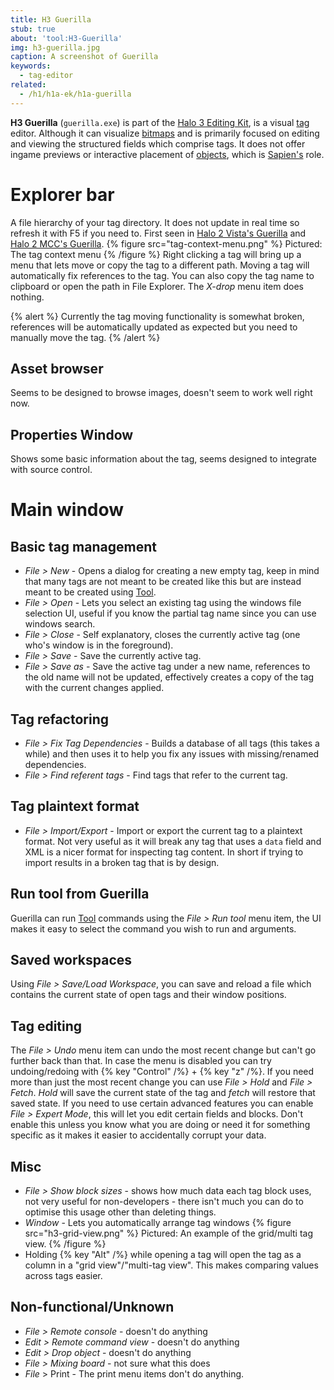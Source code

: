 ```yaml
---
title: H3 Guerilla
stub: true
about: 'tool:H3-Guerilla'
img: h3-guerilla.jpg
caption: A screenshot of Guerilla
keywords:
  - tag-editor
related:
  - /h1/h1a-ek/h1a-guerilla
---
```

**H3 Guerilla** (`guerilla.exe`) is part of the [Halo 3 Editing Kit](~h3-ek), is a visual [tag](~tags) editor. Although it can visualize [bitmaps](~bitmap) and is primarily focused on editing and viewing the structured fields which comprise tags. It does not offer ingame previews or interactive placement of [objects](~object), which is [Sapien's](~H3-Sapien) role.

# Explorer bar
A file hierarchy of your tag directory. It does not update in real time so refresh it with F5 if you need to. First seen in [Halo 2 Vista's Guerilla](~h2v-guerilla) and [Halo 2 MCC's Guerilla](~H2-Guerilla).
{% figure src="tag-context-menu.png" %}
Pictured: The tag context menu
{% /figure %}
Right clicking a tag will bring up a menu that lets move or copy the tag to a different path. Moving a tag will automatically fix references to the tag.
You can also copy the tag name to clipboard or open the path in File Explorer. The *X-drop* menu item does nothing.

{% alert %}
Currently the tag moving functionality is somewhat broken, references will be automatically updated as expected but you need to manually move the tag.
{% /alert %}

## Asset browser
Seems to be designed to browse images, doesn't seem to work well right now.

## Properties Window
Shows some basic information about the tag, seems designed to integrate with source control.

# Main window
## Basic tag management
- _File > New_ - Opens a dialog for creating a new empty tag, keep in mind that many tags are not meant to be created like this but are instead meant to be created using [Tool](~h2-tool).
- _File > Open_ - Lets you select an existing tag using the windows file selection UI, useful if you know the partial tag name since you can use windows search.
- _File > Close_ - Self explanatory, closes the currently active tag (one who's window is in the foreground).
- _File > Save_ - Save the currently active tag.
- _File > Save as_ - Save the active tag under a new name, references to the old name will not be updated, effectively creates a copy of the tag with the current changes applied.

## Tag refactoring
- _File > Fix Tag Dependencies_ - Builds a database of all tags (this takes a while) and then uses it to help you fix any issues with missing/renamed dependencies.
- _File > Find referent tags_ - Find tags that refer to the current tag.

## Tag plaintext format
- _File > Import/Export_ - Import or export the current tag to a plaintext format. Not very useful as it will break any tag that uses a `data` field and XML is a nicer format for inspecting tag content. In short if trying to import results in a broken tag that is by design.

## Run tool from Guerilla
Guerilla can run [Tool](~h3-tool) commands using the *File > Run tool* menu item, the UI makes it easy to select the command you wish to run and arguments.

## Saved workspaces
Using _File > Save/Load Workspace_, you can save and reload a file which contains the current state of open tags and their window positions.

## Tag editing
The _File > Undo_ menu item can undo the most recent change but can't go further back than that. In case the menu is disabled you can try undoing/redoing with {% key "Control" /%} + {% key "z" /%}. If you need more than just the most recent change you can use _File > Hold_ and _File > Fetch_. *Hold* will save the current state of the tag and *fetch* will restore that saved state.
If you need to use certain advanced features you can enable _File > Expert Mode_, this will let you edit certain fields and blocks. Don't enable this unless you know what you are doing or need it for something specific as it makes it easier to accidentally corrupt your data.

## Misc
- *File > Show block sizes* - shows how much data each tag block uses, not very useful for non-developers - there isn't much you can do to optimise this usage other than deleting things.
- *Window* - Lets you automatically arrange tag windows
{% figure src="h3-grid-view.png" %}
Pictured: An example of the grid/multi tag view.
{% /figure %}
- Holding {% key "Alt" /%} while opening a tag will open the tag as a column in a "grid view"/"multi-tag view". This makes comparing values across tags easier. 

## Non-functional/Unknown
- _File > Remote console_ - doesn't do anything
- _Edit > Remote command view_ - doesn't do anything
- _Edit > Drop object_ - doesn't do anything
- _File > Mixing board_ - not sure what this does
- _File_ > Print - The print menu items don't do anything.
